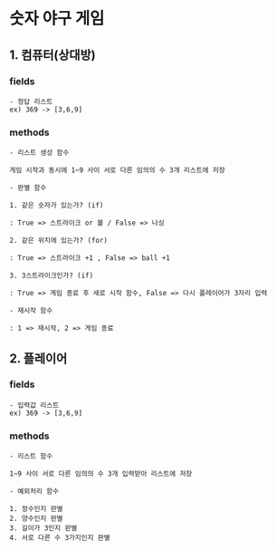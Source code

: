 # 숫자 야구 게임

## 1. 컴퓨터(상대방)

### fields
    - 정답 리스트 
    ex) 369 -> [3,6,9]
### methods
    - 리스트 생성 함수
    
    게임 시작과 동시에 1~9 사이 서로 다른 임의의 수 3개 리스트에 저장
    
    - 판별 함수
    
    1. 같은 숫자가 있는가? (if)
    
    : True => 스트라이크 or 볼 / False => 나싱
    
    2. 같은 위치에 있는가? (for)
       
    : True => 스트라이크 +1 , False => ball +1
     
    3. 3스트라이크인가? (if)

    : True => 게임 종료 후 새로 시작 함수, False => 다시 플레이어가 3자리 입력
    
    - 재시작 함수

    : 1 => 재시작, 2 => 게임 종료

## 2. 플레이어

### fields
    - 입력값 리스트 
    ex) 369 -> [3,6,9]
### methods
    - 리스트 함수

    1~9 사이 서로 다른 임의의 수 3개 입력받아 리스트에 저장
    
    - 예외처리 함수
    
    1. 정수인지 판별
    2. 양수인지 판별
    3. 길이가 3인지 판별
    4. 서로 다른 수 3가지인지 판별
    
    

   